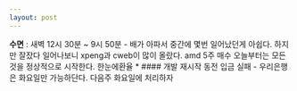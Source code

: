 ```yaml
---
layout: post
---
```

**수면** : 새벽 12시 30분 ~ 9시 50분 - 배가 아파서 중간에 몇번 일어났던게 아쉽다. 하지만 잘잤다
일어나보니 xpeng과 cweb이 많이 올랐다.
amd 5주 매수
오늘부터는 모든것을 정상적으로 시작한다.
한눈에환율 * #### 개발 재시작
동전 입금 실패 - 우리은행은 화요일만 가능하단다. 다음주 화요일에 처리하자